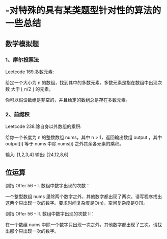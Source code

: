 # -对特殊的具有某类题型针对性的算法的一些总结

## 数学模拟题

###  1、摩尔投票法 

Leetcode 169.多数元素:

给定一个大小为 n 的数组，找到其中的多数元素。多数元素是指在数组中出现次数 大于 ⌊ n/2 ⌋ 的元素。

你可以假设数组是非空的，并且给定的数组总是存在多数元素。


### 2、前缀积

Leetcode 238.除自身以外数组的乘积:

给你一个长度为 n 的整数数组 nums，其中 n > 1，返回输出数组 output ，其中 output[i] 等于 nums 中除 nums[i] 之外其余各元素的乘积。

输入: [1,2,3,4]
输出: [24,12,8,6]

## 位运算

剑指 Offer 56 - I. 数组中数字出现的次数：

一个整型数组 nums 里除两个数字之外，其他数字都出现了两次。请写程序找出这两个只出现一次的数字。要求时间复杂度是O(n)，空间复杂度是O(1)。

剑指 Offer 56 - II. 数组中数字出现的次数 II：

在一个数组 nums 中除一个数字只出现一次之外，其他数字都出现了三次。请找出那个只出现一次的数字。
